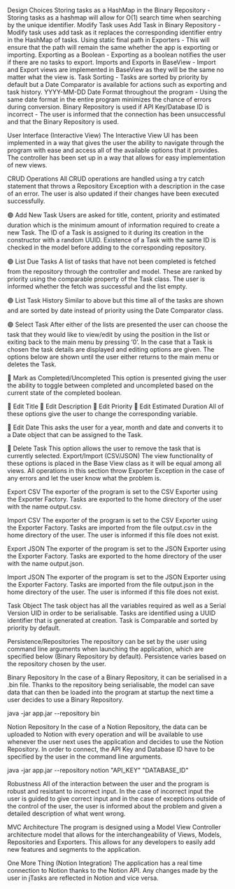 Design Choices
Storing tasks as a HashMap in the Binary Repository - Storing tasks as a hashmap will allow for O(1) search time when searching by the unique identifier.
Modify Task uses Add Task in Binary Repository - Modify task uses add task as it replaces the corresponding identifier entry in the HashMap of tasks.
Using static final path in Exporters - This will ensure that the path will remain the same whether the app is exporting or importing.
Exporting as a Boolean - Exporting as a boolean notifies the user if there are no tasks to export.
Imports and Exports in BaseView - Import and Export views are implemented in BaseView as they will be the same no matter what the view is.
Task Sorting - Tasks are sorted by priority by default but a Date Comparator is available for actions such as exporting and task history.
YYYY-MM-DD Date Format throughout the program - Using the same date format in the entire program minimizes the chance of errors during conversion.
Binary Repository is used if API Key/Database ID is incorrect - The user is informed that the connection has been unsuccessful and that the Binary Repository is used.

User Interface (Interactive View)
The Interactive View UI has been implemented in a way that gives the user the ability to navigate through the program with ease and access all of the available options that it provides. The controller has been set up in a way that allows for easy implementation of new views. 

CRUD Operations
All CRUD operations are handled using a try catch statement that throws a Repository Exception with a description in the case of an error. The user is also updated if their changes have been executed successfully. 

🟢 Add New Task
Users are asked for title, content, priority and estimated duration which is the minimum amount of information required to create a new Task. The ID of a Task is assigned to it during its creation in the constructor with a random UUID. Existence of a Task with the same ID is checked in the model before adding to the corresponding repository.

🟣 List Due Tasks
A list of tasks that have not been completed is fetched from the repository through the controller and model. These are ranked by priority using the comparable property of the Task class. The user is informed whether the fetch was successful and the list empty. 

🟣 List Task History
Similar to above but this time all of the tasks are shown and are sorted by date instead of priority using the Date Comparator class.

🟣 Select Task
After either of the lists are presented the user can choose the task that they would like to view/edit by using the position in the list or exiting back to the main menu by pressing ‘0’. In the case that a Task is chosen the task details are displayed and editing options are given. The options below are shown until the user either returns to the main menu or deletes the Task.

🔵 Mark as Completed/Uncompleted
This option is presented giving the user the ability to toggle between completed and uncompleted based on the current state of the completed boolean. 

🔵 Edit Title
🔵 Edit Description
🔵 Edit Priority
🔵 Edit Estimated Duration
All of these options give the user to change the corresponding variable.

🔵 Edit Date
This asks the user for a year, month and date and converts it to a Date object that can be assigned to the Task.

🔴 Delete Task
This option allows the user to remove the task that is currently selected. 
Export/Import (CSV/JSON)
The view functionality of these options is placed in the Base View class as it will be equal among all views. All operations in this section throw Exporter Exception in the case of any errors and let the user know what the problem is.

Export CSV
The exporter of the program is set to the CSV Exporter using the Exporter Factory. Tasks are exported to the home directory of the user with the name output.csv. 

Import CSV
The exporter of the program is set to the CSV Exporter using the Exporter Factory. Tasks are imported from the file output.csv in the home directory of the user. The user is informed if this file does not exist.

Export JSON
The exporter of the program is set to the JSON Exporter using the Exporter Factory. Tasks are exported to the home directory of the user with the name output.json. 

Import JSON
The exporter of the program is set to the JSON Exporter using the Exporter Factory. Tasks are imported from the file output.json in the home directory of the user. The user is informed if this file does not exist.

Task Object
The task object has all the variables required as well as a Serial Version UID in order to be serialisable. Tasks are identified using a UUID identifier that is generated at creation. Task is Comparable and sorted by priority by default. 

Persistence/Repositories
The repository can be set by the user using command line arguments when launching the application, which are specified below (Binary Repository by default). Persistence varies based on the repository chosen by the user.

Binary Repository
In the case of a Binary Repository, it can be serialised in a .bin file. Thanks to the repository being serialisable, the model can save data that can then be loaded into the program at startup the next time a user decides to use a Binary Repository.

java -jar app.jar --repository bin 

Notion Repository
In the case of a Notion Repository, the data can be uploaded to Notion with every operation and will be available to use whenever the user next uses the application and decides to use the Notion Repository. In order to connect, the API Key and Database ID have to be specified by the user in the command line arguments.

 java -jar app.jar --repository notion "API_KEY" "DATABASE_ID" 

Robustness
All of the interaction between the user and the program is robust and resistant to incorrect input. In the case of incorrect input the user is guided to give correct input and in the case of exceptions outside of the control of the user, the user is informed about the problem and given a detailed description of what went wrong.

MVC Architecture
The program is designed using a Model View Controller architecture model that allows for the interchangeability of Views, Models, Repositories and Exporters. This allows for any developers to easily add new features and segments to the application.

One More Thing (Notion Integration)
The application has a real time connection to Notion thanks to the Notion API. Any changes made by the user in jTasks are reflected in Notion and vice versa.  


